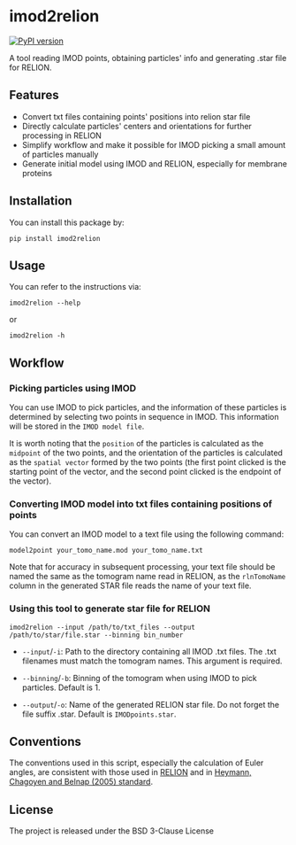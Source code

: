 # imod2relion

[![PyPI version](https://badge.fury.io/py/imod2relion.svg)](https://pypi.org/project/imod2relion/)

A tool reading IMOD points, obtaining particles' info and generating .star file for RELION.



## Features

- Convert txt files containing points' positions into relion star file
- Directly calculate particles' centers and orientations for further processing in RELION
- Simplify workflow and make it possible for IMOD picking a small amount of particles manually
- Generate initial model using IMOD and RELION, especially for membrane proteins

## Installation

You can install this package by:

```
pip install imod2relion
```

## Usage

You can refer to the instructions via:

```
imod2relion --help
```
or
```
imod2relion -h
```

## Workflow
### Picking particles using IMOD

You can use IMOD to pick particles, and the information of these particles is determined by selecting two points in sequence in IMOD. This information will be stored in the `IMOD model file`. 

It is worth noting that the `position` of the particles is calculated as the `midpoint` of the two points, and the orientation of the particles is calculated as the `spatial vector` formed by the two points (the first point clicked is the starting point of the vector, and the second point clicked is the endpoint of the vector).

### Converting IMOD model into txt files containing positions of points

You can convert an IMOD model to a text file using the following command:

```
model2point your_tomo_name.mod your_tomo_name.txt
```

Note that for accuracy in subsequent processing, your text file should be named the same as the tomogram name read in RELION, as the `rlnTomoName` column in the generated STAR file reads the name of your text file.

### Using this tool to generate star file for RELION

```
imod2relion --input /path/to/txt_files --output /path/to/star/file.star --binning bin_number
```


* `--input`/`-i`: Path to the directory containing all IMOD .txt files. The .txt filenames must match the tomogram names. This argument is required.

* `--binning`/`-b`: Binning of the tomogram when using IMOD to pick particles. Default is 1.

* `--output`/`-o`: Name of the generated RELION star file. Do not forget the file suffix .star. Default is `IMODpoints.star`.


## Conventions

The conventions used in this script, especially the calculation of Euler angles, are consistent with those used in [RELION](https://relion.readthedocs.io/en/release-3.1/Reference/Conventions.html) and in [Heymann, Chagoyen and Belnap (2005) standard](https://doi.org/10.1016/j.jsb.2005.06.001).

## License

The project is released under the BSD 3-Clause License
